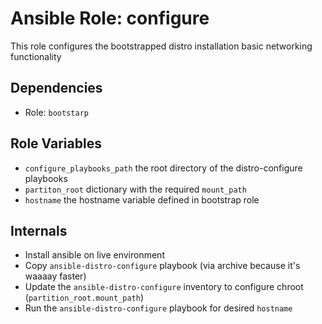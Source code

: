 # Ansible Role: configure

This role configures the bootstrapped distro installation basic networking functionality

## Dependencies

- Role: `bootstarp`

## Role Variables

- `configure_playbooks_path` the root directory of the distro-configure playbooks
- `partiton_root` dictionary with the required  `mount_path`
- `hostname` the hostname variable defined in bootstrap role

## Internals

- Install ansible on live environment
- Copy `ansible-distro-configure` playbook (via archive because it's waaaay faster)
- Update the `ansible-distro-configure` inventory to configure chroot (`partition_root.mount_path`)
- Run the `ansible-distro-configure` playbook for desired `hostname`
